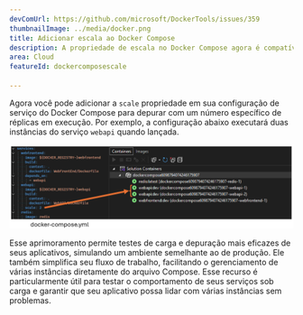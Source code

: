 ```yaml
---
devComUrl: https://github.com/microsoft/DockerTools/issues/359
thumbnailImage: ../media/docker.png
title: Adicionar escala ao Docker Compose
description: A propriedade de escala no Docker Compose agora é compatível.
area: Cloud
featureId: dockercomposescale

---
```



Agora você pode adicionar a `scale` propriedade em sua configuração de serviço do Docker Compose para depurar com um número específico de réplicas em execução. Por exemplo, a configuração abaixo executará duas instâncias do serviço `webapi` quando lançada.

![Escala do Docker](../media/docker-scale.png)

Esse aprimoramento permite testes de carga e depuração mais eficazes de seus aplicativos, simulando um ambiente semelhante ao de produção. Ele também simplifica seu fluxo de trabalho, facilitando o gerenciamento de várias instâncias diretamente do arquivo Compose. Esse recurso é particularmente útil para testar o comportamento de seus serviços sob carga e garantir que seu aplicativo possa lidar com várias instâncias sem problemas.
